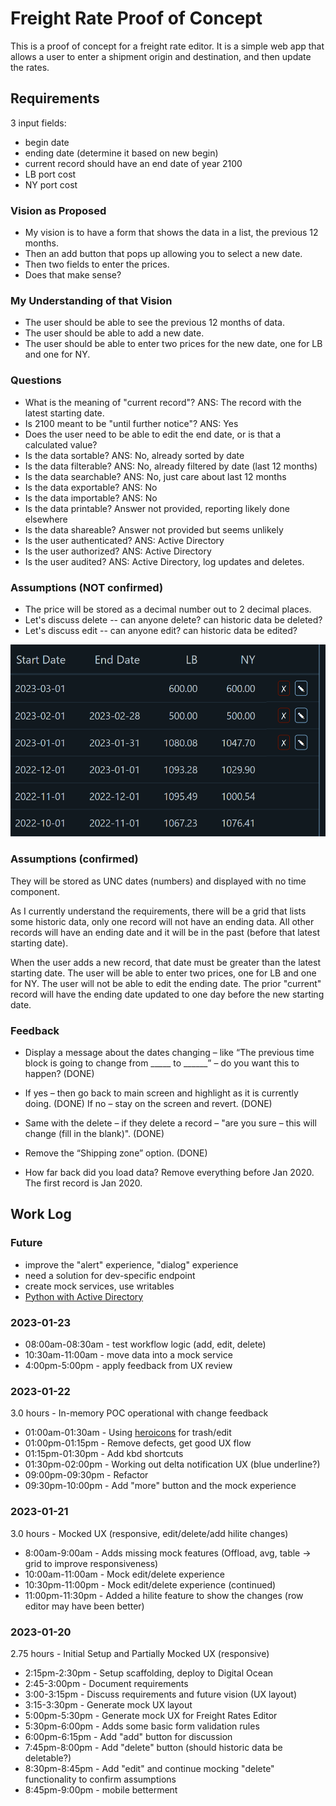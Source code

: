 # Freight Rate Proof of Concept

This is a proof of concept for a freight rate editor. It is a simple web app that allows a user to enter a shipment origin and destination, and then update the rates.

## Requirements

3 input fields:

* begin date
* ending date (determine it based on new begin)
* current record should have an end date of year 2100
* LB port cost
* NY port cost

### Vision as Proposed

* My vision is to have a form that shows the data in a list, the previous 12 months.
* Then an add button that pops up allowing you to select a new date.
* Then two fields to enter the prices.
* Does that make sense?

### My Understanding of that Vision

* The user should be able to see the previous 12 months of data.
* The user should be able to add a new date.
* The user should be able to enter two prices for the new date, one for LB and one for NY.

### Questions

* What is the meaning of "current record"?  ANS: The record with the latest starting date.
* Is 2100 meant to be "until further notice"? ANS: Yes
* Does the user need to be able to edit the end date, or is that a calculated value?
* Is the data sortable? ANS: No, already sorted by date
* Is the data filterable? ANS: No, already filtered by date (last 12 months)
* Is the data searchable? ANS: No, just care about last 12 months
* Is the data exportable? ANS: No
* Is the data importable? ANS: No
* Is the data printable? Answer not provided, reporting likely done elsewhere
* Is the data shareable? Answer not provided but seems unlikely
* Is the user authenticated? ANS: Active Directory
* Is the user authorized? ANS: Active Directory
* Is the user audited? ANS: Active Directory, log updates and deletes.

### Assumptions (NOT confirmed)

* The price will be stored as a decimal number out to 2 decimal places.
* Let's discuss delete -- can anyone delete?  can historic data be deleted?
* Let's discuss edit -- can anyone edit?  can historic data be edited?

![My thought is we can delete anything that is not historical, for example, if the date is 1/20/2023 then only dates on or after can be deleted.](./assets/Screenshot%202023-01-20%20204844.png)

### Assumptions (confirmed)

They will be stored as UNC dates (numbers) and displayed with no time component.

As I currently understand the requirements, there will be a grid that lists some historic data, only one record will not have an ending data.  All other records will have an ending date and it will be in the past (before that latest starting date).

When the user adds a new record, that date must be greater than the latest starting date.  The user will be able to enter two prices, one for LB and one for NY.  The user will not be able to edit the ending date.  The prior "current" record will have the ending date updated to one day before the new starting date.

### Feedback

* Display a message about the dates changing – like “The previous time block is going to change from _____ to ______” – do you want this to happen?  (DONE)

* If yes – then go back to main screen and highlight as it is currently doing. (DONE)
If no – stay on the screen and revert. (DONE)

* Same with the delete – if they delete a record – "are you sure – this will change  (fill in the blank)". (DONE)

* Remove the “Shipping zone” option.  (DONE)

* How far back did you load data?  Remove everything before Jan 2020.  The first record is Jan 2020.

## Work Log

### Future

* improve the "alert" experience, "dialog" experience
* need a solution for dev-specific endpoint
* create mock services, use writables
* [Python with Active Directory](https://pypi.org/project/ms-active-directory/)

### 2023-01-23

* 08:00am-08:30am - test workflow logic (add, edit, delete)
* 10:30am-11:00am - move data into a mock service
* 4:00pm-5:00pm - apply feedback from UX review

### 2023-01-22

3.0 hours - In-memory POC operational with change feedback

* 01:00am-01:30am - Using [heroicons](https://heroicons.com/) for trash/edit
* 01:00pm-01:15pm - Remove defects, get good UX flow
* 01:15pm-01:30pm - Add kbd shortcuts
* 01:30pm-02:00pm - Working out delta notification UX (blue underline?)
* 09:00pm-09:30pm - Refactor
* 09:30pm-10:00pm - Add "more" button and the mock experience

### 2023-01-21

3.0 hours - Mocked UX (responsive, edit/delete/add hilite changes)

* 8:00am-9:00am - Adds missing mock features (Offload, avg, table -> grid to improve responsiveness)
* 10:00am-11:00am - Mock edit/delete experience
* 10:30pm-11:00pm - Mock edit/delete experience (continued)
* 11:00pm-11:30pm - Added a hilite feature to show the changes (row editor may have been better)

### 2023-01-20

2.75 hours - Initial Setup and Partially Mocked UX (responsive)

* 2:15pm-2:30pm - Setup scaffolding, deploy to Digital Ocean
* 2:45-3:00pm - Document requirements
* 3:00-3:15pm - Discuss requirements and future vision (UX layout)
* 3:15-3:30pm - Generate mock UX layout
* 5:00pm-5:30pm - Generate mock UX for Freight Rates Editor
* 5:30pm-6:00pm - Adds some basic form validation rules
* 6:00pm-6:15pm - Add "add" button for discussion
* 7:45pm-8:00pm - Add "delete" button (should historic data be deletable?)
* 8:30pm-8:45pm - Add "edit" and continue mocking "delete" functionality to confirm assumptions
* 8:45pm-9:00pm - mobile betterment
